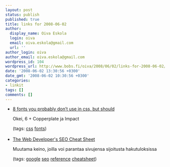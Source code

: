 ```yaml
---
layout: post
status: publish
published: true
title: links for 2008-06-02
author:
  display_name: Oiva Eskola
  login: oiva
  email: oiva.eskola@gmail.com
  url: ''
author_login: oiva
author_email: oiva.eskola@gmail.com
wordpress_id: 104
wordpress_url: http://www.bobs.fi/oiva/2008/06/02/links-for-2008-06-02/
date: '2008-06-02 13:30:56 +0300'
date_gmt: '2008-06-02 10:30:56 +0300'
categories:
- linkit
tags: []
comments: []
---
```

<ul class="delicious">
<li>
<div class="delicious-link"><a href="http://www.3point7designs.com/blog/2008/05/08/8-fonts-you-probably-dont-use-in-css-but-should/"> 8 fonts you probably don&rsquo;t use in css, but should</a></div></p>
<div class="delicious-extended">Okei, 6 + Copperplate ja Impact</div></p>
<div class="delicious-tags">(tags: <a href="http://del.icio.us/oiva/css">css</a> <a href="http://del.icio.us/oiva/fonts">fonts</a>)</div><br />
	</li>
<li>
<div class="delicious-link"><a href="http://www.seomoz.org/blog/the-web-developers-seo-cheat-sheet">The Web Developer's SEO Cheat Sheet</a></div></p>
<div class="delicious-extended">Muutama keino, joilla voi parantaa sivujensa sijoitusta hakutuloksissa</div></p>
<div class="delicious-tags">(tags: <a href="http://del.icio.us/oiva/google">google</a> <a href="http://del.icio.us/oiva/seo">seo</a> <a href="http://del.icio.us/oiva/reference">reference</a> <a href="http://del.icio.us/oiva/cheatsheet">cheatsheet</a>)</div><br />
	</li>
</ul>
